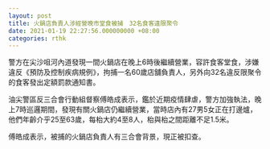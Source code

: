```yaml
---
layout: post
title: 火鍋店負責人涉經營晚市堂食被捕　32名食客違限聚令
date: 2021-01-19 22:27:56.000000000 +08:00
categories: rthk
---
```


警方在尖沙咀河內道發現一間火鍋店在晚上6時後繼續營業，容許食客堂食，涉嫌違反《預防及控制疾病規例》，拘捕一名60歲店舖負責人，另外向32名違反限聚令的食客發出定額罰款通知書。

油尖警區反三合會行動組督察傅皓成表示，鑑於近期疫情肆虐，警方加強執法，晚上7時巡邏期間，發現有關火鍋店仍繼續營業，當時店內有27男5女正在打邊爐，他們年齡介乎25至63歲，每枱大約4至8人，枱與枱之間距離不足1.5米。

傅皓成表示，被捕的火鍋店負責人有三合會背景，現正被扣查。

